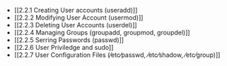 

- [[2.2.1 Creating User accounts (useradd)]]
- [[2.2.2 Modifying User Account (usermod)]]
- [[2.2.3 Deleting User Accounts (userdel)]]
- [[2.2.4 Managing Groups (groupadd, groupmod, groupdel)]]
- [[2.2.5 Serring Passwords (passwd)]]
- [[2.2.6 User Priviledge and sudo]]
- [[2.2.7 User Configuration Files (⁄etc⁄passwd, ⁄etc⁄shadow, ⁄etc⁄group)]]